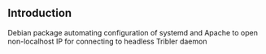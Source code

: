 ## Introduction
Debian package automating configuration of systemd and Apache to open non-localhost IP for connecting to headless Tribler daemon